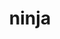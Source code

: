 ---
layout: people&body
title: ninja
emoji: ninja
permalink: 🥷.html
image: assets/img/3moji/ninja.png
---